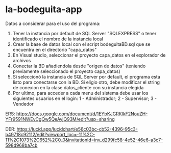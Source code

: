 # la-bodeguita-app

Datos a considerar para el uso del programa:
1. Tener la instancia por default de SQL Server "SQLEXPRESS" o tener identificado el nombre de la instancia local
2. Crear la base de datos local con el script bodeguitaBD.sql que se encuentra en el directorio "capa_datos"
3. En Visual studio, seleccionar el proyecto capa_datos en el explorador de archivos
4. Conectar la BD añadiendola desde "origen de datos" (teniendo previamente seleccionado el proyecto capa_datos)
5. Si seleccionó la instancia de SQL Server por default, el programa esta listo para conectarse con la BD. Si eligio otro, debe modificar el string de conexion en la clase datos_cliente con su instancia elegida
6. Por ultimo, para acceder a cada menu del sistema debe usar los siguientes usuarios en el login: 1 - Administrador; 2 - Supervisor; 3 - Vendedor

ERS: https://docs.google.com/document/d/1EYbKJGRKlkF2NouZH-YFr9591NWEvCgQw5QeAyjQ93M/edit?usp=sharing

DER: https://lucid.app/lucidchart/e56c03bc-cb52-4396-95c3-b49718c92112/edit?viewport_loc=-11%2C-11%2C1073%2C652%2C0_0&invitationId=inv_d299fc58-4e52-46e6-a3c7-598d968ba7cb
